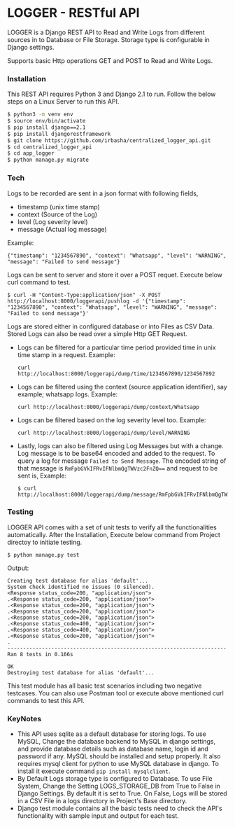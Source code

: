 # LOGGER - RESTful API

LOGGER is a Django REST API to Read and Write Logs from different sources in to Database or File Storage. Storage type is configurable in Django settings.

Supports basic Http operations GET and POST to Read and Write Logs.

### Installation
This REST API requires Python 3 and Django 2.1 to run.
Follow the below steps on a Linux Server to run this API.

```sh
$ python3 -m venv env
$ source env/bin/activate
$ pip install django==2.1
$ pip install djangorestframework
$ git clone https://github.com/irbasha/centralized_logger_api.git
$ cd centralized_logger_api
$ cd app_logger
$ python manage.py migrate
```

### Tech
Logs to be recorded are sent in a json format with following fields,
- timestamp (unix time stamp)
- context (Source of the Log)
- level (Log severity level)
- message (Actual log message)

Example:
```
{"timestamp": "1234567890", "context": "Whatsapp", "level": "WARNING", "message": "Failed to send message"}
```

Logs can be sent to server and store it over a POST requet. Execute below curl command to test.
```
$ curl -H "Content-Type:application/json" -X POST http://localhost:8000/loggerapi/pushlog -d '{"timestamp": "1234567890", "context": "Whatsapp", "level": "WARNING", "message": "Failed to send message"}'
```


Logs are stored either in configured database or into Files as CSV Data. Stored Logs can also be read over a simple Http GET Request.

- Logs can be filtered for a particular time period provided time in unix time stamp in a request.
Example:
    ```
    curl http://localhost:8000/loggerapi/dump/time/1234567890/1234567892
    ```
- Logs can be filtered using the context (source application identifier), say example; whatsapp logs.
Example:
    ```
    curl http://localhost:8000/loggerapi/dump/context/Whatsapp
    ```
- Logs can be filtered based on the log severity level too.
Example:
    ```
    curl http://localhost:8000/loggerapi/dump/level/WARNING
    ```
- Lastly, logs can also be filtered using Log Messages but with a change. Log message is to be base64 encoded and added to the request. To query a log for message    `Failed to Send Message`. The encoded string of that message is `RmFpbGVkIFRvIFNlbmQgTWVzc2FnZQ==` and request to be sent is,
Example:
    ```
    $ curl http://localhost:8000/loggerapi/dump/message/RmFpbGVkIFRvIFNlbmQgTWVzc2FnZQ==
    ```



### Testing
LOGGER API comes with a set of unit tests to verify all the functionalities automatically.
After the Installation, Execute below command from Project directoy to initiate testing.

```
$ python manage.py test
```

Output:
```
Creating test database for alias 'default'...
System check identified no issues (0 silenced).
<Response status_code=200, "application/json">
.<Response status_code=200, "application/json">
.<Response status_code=200, "application/json">
.<Response status_code=200, "application/json">
.<Response status_code=200, "application/json">
.<Response status_code=400, "application/json">
.<Response status_code=400, "application/json">
.<Response status_code=200, "application/json">
.
----------------------------------------------------------------------
Ran 8 tests in 0.166s

OK
Destroying test database for alias 'default'...
```

This test module has all basic test scenarios including two negative testcases. You can also use Postman tool or execute above mentioned curl commands to test this API.

### KeyNotes
- This API uses sqlite as a default database for storing logs. To use MySQL, Change the database backend to MySQL in django settings, and provide database details such as database name, login id and password if any. MySQL should be installed and setup properly. It also requires mysql client for python to use MySQL database in django. To install it execute command `pip install mysqlclient`.
- By Default Logs storage type is configured to Database. To use File System, Change the Setting LOGS_STORAGE_DB from True to False in Django Settings. By default it is set to True. On False, Logs will be stored in a CSV File in a logs directory in Project's Base directory.
- Django test module contains all the basic tests need to check the API's functionality with sample input and output for each test.
